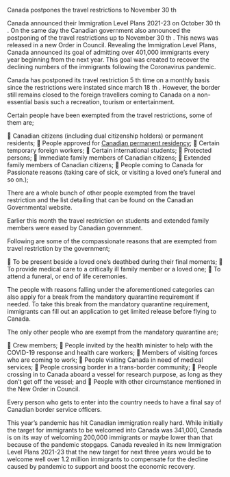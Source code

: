 Canada postpones the travel restrictions to November 30 th


Canada announced their Immigration Level Plans 2021-23 on October 30 th . On the same day the Canadian government also announced the postponing of the travel
restrictions up to November 30 th . This news was released in a new Order in Council. Revealing the Immigration Level Plans, Canada announced its goal of admitting over
401,000 immigrants every year beginning from the next year. This goal was created to recover the declining numbers of the immigrants following the Coronavirus pandemic.

Canada has postponed its travel restriction 5 th time on a monthly basis since the restrictions were instated since march 18 th .
However, the border still remains closed to the foreign travellers coming to Canada on a non-essential basis such a recreation, tourism or entertainment.

Certain people have been exempted from the travel restrictions, some of them are;

 Canadian citizens (including dual citizenship holders) or permanent residents;
 People approved for [Canadian permanent residency](https://www.kansaz.in/top-destinations-canada);
 Certain temporary foreign workers;
 Certain international students;
 Protected persons;
 Immediate family members of Canadian citizens;
 Extended family members of Canadian citizens;
 People coming to Canada for Passionate reasons (taking care of sick, or visiting
a loved one’s funeral and so on.);

There are a whole bunch of other people exempted from the travel restriction and the list detailing that can be found on the Canadian Governmental website.

Earlier this month the travel restriction on students and extended family members were eased by Canadian government.

Following are some of the compassionate reasons that are exempted from travel restriction by the government;

 To be present beside a loved one’s deathbed during their final moments;
 To provide medical care to a critically ill family member or a loved one;
 To attend a funeral, or end of life ceremonies.

The people with reasons falling under the aforementioned categories can also apply for a break from the mandatory quarantine requirement if needed.
To take this break from the mandatory quarantine requirement, immigrants can fill out an application to get limited release before flying to Canada.

The only other people who are exempt from the mandatory quarantine are;

 Crew members;
 People invited by the health minister to help with the COVID-19 response and health care workers;
 Members of visiting forces who are coming to work;
 People visiting Canada in need of medical services;
 People crossing border in a trans-border community;
 People crossing in to Canada aboard a vessel for research purpose, as long as
they don’t get off the vessel; and
 People with other circumstance mentioned in the New Order in Council.

Every person who gets to enter into the country needs to have a final say of Canadian border service officers.

This year’s pandemic has hit Canadian immigration really hard. While initially the target for immigrants to be welcomed into Canada was 341,000, Canada is on its way
of welcoming 200,000 immigrants or maybe lower than that because of the pandemic stopgaps. Canada revealed in its new Immigration Level Plans 2021-23 that the new target for
next three years would be to welcome well over 1.2 million immigrants to compensate for the decline caused by pandemic to support and boost the economic
recovery.
